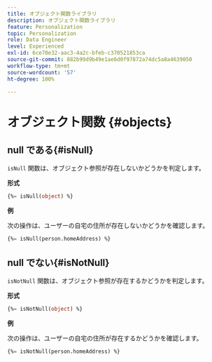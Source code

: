 ```yaml
---
title: オブジェクト関数ライブラリ
description: オブジェクト関数ライブラリ
feature: Personalization
topic: Personalization
role: Data Engineer
level: Experienced
exl-id: 6ce70e32-aac3-4a2c-bfeb-c370521853ca
source-git-commit: 882b99d9b49e1ae6d0f97872a74dc5a8a4639050
workflow-type: tm+mt
source-wordcount: '57'
ht-degree: 100%

---
```


# オブジェクト関数 {#objects}

## null である{#isNull}

`isNull` 関数は、オブジェクト参照が存在しないかどうかを判定します。

**形式**

```sql
{%= isNull(object) %}
```

**例**

次の操作は、ユーザーの自宅の住所が存在しないかどうかを確認します。

```sql
{%= isNull(person.homeAddress) %}
```

## null でない{#isNotNull}

`isNotNull` 関数は、オブジェクト参照が存在するかどうかを判定します。

**形式**

```sql
{%= isNotNull(object) %}
```

**例**

次の操作は、ユーザーの自宅の住所が存在するかどうかを確認します。

```sql
{%= isNotNull(person.homeAddress) %}
```
